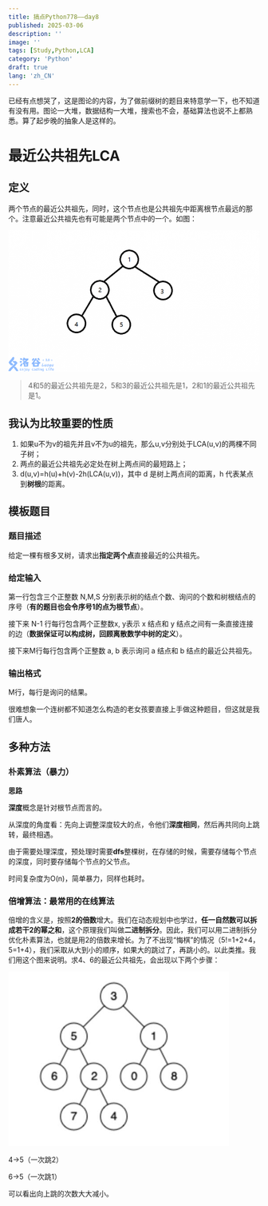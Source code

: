```yaml
---
title: 搞点Python778——day8
published: 2025-03-06
description: ''
image: ''
tags: [Study,Python,LCA]
category: 'Python'
draft: true
lang: 'zh_CN'
---
```


已经有点想哭了，这是图论的内容，为了做前缀树的题目来特意学一下，也不知道有没有用。图论一大堆，数据结构一大堆，搜索也不会，基础算法也说不上都熟悉。算了起步晚的抽象人是这样的。

# 最近公共祖先LCA

## 定义

两个节点的最近公共祖先，同时，这个节点也是公共祖先中距离根节点最远的那个。注意最近公共祖先也有可能是两个节点中的一个。如图：

![](1.png)

>4和5的最近公共祖先是2，5和3的最近公共祖先是1，2和1的最近公共祖先是1。　

## 我认为比较重要的性质

1. 如果u不为v的祖先并且v不为u的祖先，那么u,v分别处于LCA(u,v)的两棵不同子树；
2. 两点的最近公共祖先必定处在树上两点间的最短路上；
3. d(u,v)=h(u)+h(v)-2h(LCA(u,v))，其中 d 是树上两点间的距离，h 代表某点到**树根**的距离。

## 模板题目

### 题目描述
给定一棵有根多叉树，请求出**指定两个点**直接最近的公共祖先。

### 给定输入

第一行包含三个正整数 N,M,S 分别表示树的结点个数、询问的个数和树根结点的序号（**有的题目也会令序号1的点为根节点**）。

接下来 N-1 行每行包含两个正整数x, y表示 x 结点和 y 结点之间有一条直接连接的边（**数据保证可以构成树，回顾离散数学中树的定义**）。

接下来M行每行包含两个正整数 a, b 表示询问 a 结点和 b 结点的最近公共祖先。

### 输出格式

M行，每行是询问的结果。

很难想象一个连树都不知道怎么构造的老女孩要直接上手做这种题目，但这就是我们唐人。

## 多种方法

### 朴素算法（暴力）

**思路**

**深度**概念是针对根节点而言的。

从深度的角度看：先向上调整深度较大的点，令他们**深度相同**，然后再共同向上跳转，最终相遇。

由于需要处理深度，预处理时需要**dfs**整棵树，在存储的时候，需要存储每个节点的深度，同时要存储每个节点的父节点。

时间复杂度为O(n)，简单暴力，同样也耗时。

### 倍增算法：最常用的在线算法

倍增的含义是，按照**2的倍数**增大。我们在动态规划中也学过，**任一自然数可以拆成若干2的幂之和**，这个原理我们叫做**二进制拆分**。因此，我们可以用二进制拆分优化朴素算法，也就是用2的倍数来增长。为了不出现“悔棋”的情况（5!=1+2+4，5=1+4），我们采取从大到小的顺序，如果大的跳过了，再跳小的。以此类推。我们用这个图来说明。求4、6的最近公共祖先，会出现以下两个步骤：

![](2.png)

4->5（一次跳2）

6->5（一次跳1）

可以看出向上跳的次数大大减小。